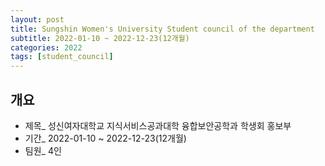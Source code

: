 ```yaml
---
layout: post  
title: Sungshin Women's University Student council of the department
subtitle: 2022-01-10 ~ 2022-12-23(12개월)  
categories: 2022 
tags: [student_council]  
---
```


## 개요  
- 제목_ 성신여자대학교 지식서비스공과대학 융합보안공학과 학생회 홍보부
- 기간_ 2022-01-10 ~ 2022-12-23(12개월)   
- 팀원_ 4인
<br>
